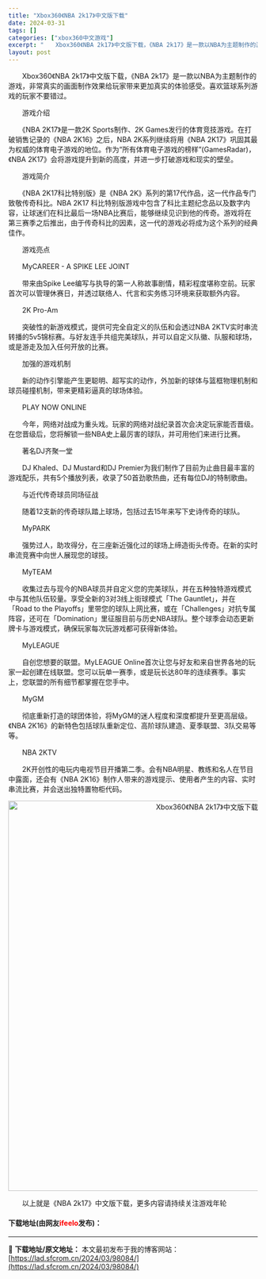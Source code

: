 ```yaml
---
title: "Xbox360《NBA 2k17》中文版下载"
date: 2024-03-31
tags: []
categories: ["xbox360中文游戏"]
excerpt: "　　Xbox360《NBA 2k17》中文版下载，《NBA 2k17》是一款以NBA为主题制作的游戏，非常真实的画面制作效果给玩家带来更加真实的体验感受。喜欢篮球系列游戏的玩家不要错过。 　　游戏介绍 　　《NBA 2K17》是一款2K Sports制作、2K Games发行的体育竞技游戏。在打破销&hellip;"
layout: post
---
```


 <p>　　Xbox360《NBA 2k17》中文版下载，《NBA 2k17》是一款以NBA为主题制作的游戏，非常真实的画面制作效果给玩家带来更加真实的体验感受。喜欢篮球系列游戏的玩家不要错过。</p> <p>　　游戏介绍</p> <p>　　《NBA 2K17》是一款2K Sports制作、2K Games发行的体育竞技游戏。在打破销售记录的《NBA 2K16》之后，NBA 2K系列继续将用《NBA 2K17》巩固其最为权威的体育电子游戏的地位。作为&ldquo;所有体育电子游戏的榜样&rdquo;(GamesRadar)，《NBA 2K17》会将游戏提升到新的高度，并进一步打破游戏和现实的壁垒。</p> <p>　　游戏简介</p> <p>　　《NBA 2K17科比特别版》是《NBA 2K》系列的第17代作品，这一代作品专门致敬传奇科比。NBA 2K17 科比特别版游戏中包含了科比主题纪念品以及数字内容，让球迷们在科比最后一场NBA比赛后，能够继续见识到他的传奇。游戏将在第三赛季之后推出，由于传奇科比的因素，这一代的游戏必将成为这个系列的经典佳作。</p> <p>　　游戏亮点</p> <p>　　MyCAREER - A SPIKE LEE JOINT</p> <p>　　带来由Spike Lee编写与执导的第一人称故事剧情，精彩程度堪称空前。玩家首次可以管理休赛日，并透过联络人、代言和实务练习环境来获取额外内容。</p> <p>　　2K Pro-Am</p> <p>　　突破性的新游戏模式，提供可完全自定义的队伍和会透过NBA 2KTV实时串流转播的5v5锦标赛。与好友连手共组完美球队，并可以自定义队徽、队服和球场，或是游走及加入任何开放的比赛。</p> <p>　　加强的游戏机制</p> <p>　　新的动作引擎能产生更聪明、超写实的动作，外加新的球体与篮框物理机制和球员碰撞机制，带来更精彩逼真的球场体验。</p> <p>　　PLAY NOW ONLINE</p> <p>　　今年，网络对战成为重头戏。玩家的网络对战纪录首次会决定玩家能否晋级。在您晋级后，您将解锁一些NBA史上最厉害的球队，并可用他们来进行比赛。</p> <p>　　著名DJ齐聚一堂</p> <p>　　DJ Khaled、DJ Mustard和DJ Premier为我们制作了目前为止曲目最丰富的游戏配乐，共有5个播放列表，收录了50首劲歌热曲，还有每位DJ的特制歌曲。</p> <p>　　与近代传奇球员同场征战</p> <p>　　随着12支新的传奇球队踏上球场，包括过去15年来写下史诗传奇的球队。</p> <p>　　MyPARK</p> <p>　　强势过人，助攻得分，在三座新近强化过的球场上缔造街头传奇。在新的实时串流竞赛中向世人展现您的球技。</p> <p>　　MyTEAM</p> <p>　　收集过去与现今的NBA球员并自定义您的完美球队，并在五种独特游戏模式中与其他队伍较量。享受全新的3对3线上街球模式「The Gauntlet」，并在「Road to the Playoffs」里带您的球队上网比赛，或在「Challenges」对抗专属阵容，还可在「Domination」里征服目前与历史NBA球队。整个球季会动态更新牌卡与游戏模式，确保玩家每次玩游戏都可获得新体验。</p> <p>　　MyLEAGUE</p> <p>　　自创您想要的联盟。MyLEAGUE Online首次让您与好友和来自世界各地的玩家一起创建在线联盟。您可以玩单一赛季，或是玩长达80年的连续赛季。事实上，您联盟的所有细节都掌握在您手中。</p> <p>　　MyGM</p> <p>　　彻底重新打造的球团体验，将MyGM的迷人程度和深度都提升至更高层级。《NBA 2K16》的新特色包括球队重新定位、高阶球队建造、夏季联盟、3队交易等等。</p> <p>　　NBA 2KTV</p> <p>　　2K开创性的电玩内电视节目开播第二季。会有NBA明星、教练和名人在节目中露面，还会有《NBA 2K16》制作人带来的游戏提示、使用者产生的内容、实时串流比赛，并会送出独特置物柜代码。</p> <p align="center"><img align="" border="0" src="https://lad.sfcrom.cn/wp-content/uploads/2024/03/20240330_660840ae1b75b.jpg" width="787" alt="Xbox360《NBA 2k17》中文版下载" /></p> <p>　　以上就是《NBA 2k17》中文版下载，更多内容请持续关注游戏年轮</p> <p><h4>下载地址(由网友<font color="red">ifeelo</font>发布)：</h4></p> 

---
📖 **下载地址/原文地址：** 本文最初发布于我的博客网站：[https://lad.sfcrom.cn/2024/03/98084/](https://lad.sfcrom.cn/2024/03/98084/)
